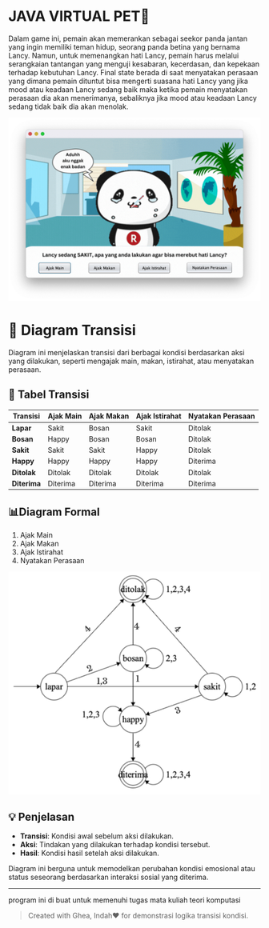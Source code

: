 # JAVA VIRTUAL PET🐼

Dalam game ini, pemain akan memerankan sebagai seekor panda jantan yang ingin memiliki teman hidup, seorang panda betina yang bernama Lancy. Namun, untuk memenangkan hati Lancy, pemain harus melalui serangkaian tantangan yang menguji kesabaran, kecerdasan, dan kepekaan terhadap kebutuhan Lancy. Final state berada di saat menyatakan perasaan yang dimana pemain dituntut bisa mengerti suasana hati Lancy yang jika mood atau keadaan Lancy sedang baik maka ketika pemain menyatakan perasaan dia akan menerimanya, sebaliknya jika mood atau keadaan Lancy sedang tidak baik dia akan menolak.

![image alt](https://github.com/AhmdMaulidan/virtual-pet-java/blob/65ce98d5c0bb4a104e8f70f9d4da8cc822eb89df/image_pet.png)

# 📘 Diagram Transisi

Diagram ini menjelaskan transisi dari berbagai kondisi berdasarkan aksi yang dilakukan, seperti mengajak main, makan, istirahat, atau menyatakan perasaan.

## 🧠 Tabel Transisi

| **Transisi** | **Ajak Main** | **Ajak Makan** | **Ajak Istirahat** | **Nyatakan Perasaan** |
|--------------|---------------|----------------|---------------------|------------------------|
| **Lapar**    | Sakit         | Bosan          | Sakit               | Ditolak                |
| **Bosan**    | Happy         | Bosan          | Bosan               | Ditolak                |
| **Sakit**    | Sakit         | Sakit          | Happy               | Ditolak                |
| **Happy**    | Happy         | Happy          | Happy               | Diterima               |
| **Ditolak**  | Ditolak       | Ditolak        | Ditolak             | Ditolak                |
| **Diterima** | Diterima      | Diterima       | Diterima            | Diterima               |

## 📊Diagram Formal 

1.	Ajak Main
2.	Ajak Makan
3.	Ajak Istirahat
4.	Nyatakan Perasaan

![alt](https://github.com/AhmdMaulidan/virtual-pet-java/blob/0393f0b78dde27551bc07ef622e7dbb4119de156/state.png)

## 💡 Penjelasan

- **Transisi**: Kondisi awal sebelum aksi dilakukan.
- **Aksi**: Tindakan yang dilakukan terhadap kondisi tersebut.
- **Hasil**: Kondisi hasil setelah aksi dilakukan.

Diagram ini berguna untuk memodelkan perubahan kondisi emosional atau status seseorang berdasarkan interaksi sosial yang diterima.

----

program ini di buat untuk memenuhi tugas mata kuliah teori komputasi

> Created with Ghea, Indah❤️ for demonstrasi logika transisi kondisi.
